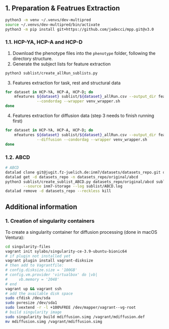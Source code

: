 ## 1. Preparation & Featrues Extraction
```bash
python3 -m venv ~/.venvs/dev-multipred
source ~/.venvs/dev-multipred/bin/activate
python3 -m pip install git+https://github.com/jadecci/mpp.git@v3.0
```

### 1.1. HCP-YA, HCP-A and HCP-D
1. Download the phenotype files into the `phenotype` folder, following the directory structure.
2. Generate the subject lists for feature extraction
```bash
python3 sublist/create_allRun_sublists.py
```
3. Features extraction for task, rest and structural data
```bash
for dataset in HCP-YA, HCP-A, HCP-D; do
    mfeatures ${dataset} sublist/${dataset}_allRun.csv --output_dir features/${dataset} \
              --condordag --wrapper venv_wrapper.sh
done
```
4. Features extraction for diffusion data (step 3 needs to finish running first)
```bash
for dataset in HCP-YA, HCP-A, HCP-D; do
    mfeatures ${dataset} sublist/${dataset}_allRun.csv --output_dir features/${dataset} \
              --diffusion --condordag --wrapper venv_wrapper.sh
done
```

### 1.2. ABCD
```bash
# ABCD
datalad clone git@jugit.fz-juelich.de:inm7/datasets/datasets_repo.git datasets_repo
datalad get -d datasets_repo -n datasets_repo/original/abcd
python3 sublist/create_sublist_ABCD.py datasets_repo/original/abcd sublist/ABCD.csv \
        --source inm7-storage --log sublist/ABCD.log
datalad remove -d datasets_repo --reckless kill
```

## Additional information

### 1. Creation of singularity containers

To create a singularity container for diffusion processing (done in macOS Ventura):

```bash
cd singularity-files
vagrant init sylabs/singularity-ce-3.9-ubuntu-bionic64
# if plugin not installed yet
vagrant plugin install vagrant-disksize 
# then add to Vagrantfile: 
# config.disksize.size = '100GB'
# config.vm.provider 'virtualbox' do |vb|
#     vb.memory = '2048'
# end
vagrant up && vagrant ssh
# add the available disk space
sudo cfdisk /dev/sda
sudo pvresize /dev/sda1
sudo lvextend -r -l +100%FREE /dev/mapper/vagrant--vg-root
# build singularity image
sudo singularity build mdiffusion.simg /vagrant/mdiffusion.def
mv mdiffusion.simg /vagrant/mdiffusion.simg
```